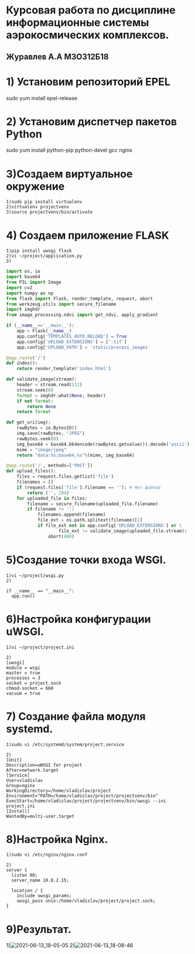 
# Курсовая работа по дисциплине информационные системы аэрокосмических комплексов.
## Журавлев А.А М3О312Б18

# 1) Установим репозиторий EPEL
sudo yum install epel-release
# 2) Установим диспетчер пакетов Python
sudo yum install python-pip python-devel gcc nginx  
# 3)Создаем виртуальное окружение
    1)sudo pip install virtualenv  
    2)virtualenv projectvenv 
    3)source projectvenv/bin/activate 
# 4) Cоздаем приложение FLASK
    1)pip install uwsgi flask  
    2)vi ~/project/application.py
    3)
```python
import os, io
import base64
from PIL import Image
import cv2
import numpy as np
from flask import Flask, render_template, request, abort
from werkzeug.utils import secure_filename
import imghdr
from image_processing.ndvi import get_ndvi, apply_gradient

if (__name__=='__main__'):
	app = Flask(__name__)
	app.config['TEMPLATES_AUTO_RELOAD'] = True
	app.config['UPLOAD_EXTENSIONS'] = ['.tif']
	app.config['UPLOAD_PATH'] = 'static/process_images'

@app.route('/')
def index():
	return render_template('index.html')

def validate_image(stream):
	header = stream.read(512)
	stream.seek(0)
	format = imghdr.what(None, header)
	if not format:
		return None
	return format

def get_uri(img):
	rawBytes = io.BytesIO()
	img.save(rawBytes, "JPEG")
	rawBytes.seek(0)
	img_base64 = base64.b64encode(rawBytes.getvalue()).decode('ascii')
	mime = "image/jpeg"
	return "data:%s;base64,%s"%(mime, img_base64)

@app.route('/', methods=['POST'])
def upload_files():
	files = request.files.getlist('file')
	filenames = []
	if (request.files['file'].filename == ''): # Нет файлов
		return ('', 204)
	for uploaded_file in files:
		filename = secure_filename(uploaded_file.filename)
		if filename != '':
			filenames.append(filename)
			file_ext = os.path.splitext(filename)[1]
			if file_ext not in app.config['UPLOAD_EXTENSIONS'] or \
					file_ext != validate_image(uploaded_file.stream):
				abort(400)
```
# 5)Создание точки входа WSGI.
    1)vi ~/project/wsgi.py  
    2)
    
```from project import app  
if __name__ == "__main__":  
  app.run()  
```
# 6)Настройка конфигурации uWSGI.
    1)vi ~/project/project.ini 
```
2)
[uwsgi]  
module = wsgi  
master = true  
processes = 3  
socket = project.sock  
chmod-socket = 660  
vacuum = true
```
# 7) Создание файла модуля systemd.
    1)sudo vi /etc/systemd/system/project.service 
```
2)
[Unit]  
Description=uWSGI for project  
After=network.target  
[Service]  
User=vladislav  
Group=nginx  
WorkingDirectory=/home/vladislav/project  
Environment="PATH=/home/vladislav/project/projectvenv/bin"  
ExecStart=/home/vladislav/project/projectvenv/bin/uwsgi --ini project.ini  
[Install]  
WantedBy=multi-user.target 
```
# 8)Настройка Nginx.
    1)sudo vi /etc/nginx/nginx.conf  
```    
2)
server {  
  listen 80;  
  server_name 10.0.2.15;  
  
  location / {
    include uwsgi_params;
    uwsgi_pass unix:/home/vladislav/project/project.sock;
}
```
# 9)Результат.
1)![2021-06-13_18-05-05](https://user-images.githubusercontent.com/67752728/121814936-56d8ec80-cc7c-11eb-8996-30465a6879b5.png)
2)![2021-06-13_18-08-46](https://user-images.githubusercontent.com/67752728/121814942-648e7200-cc7c-11eb-9b5b-aed91196dbc7.png)

